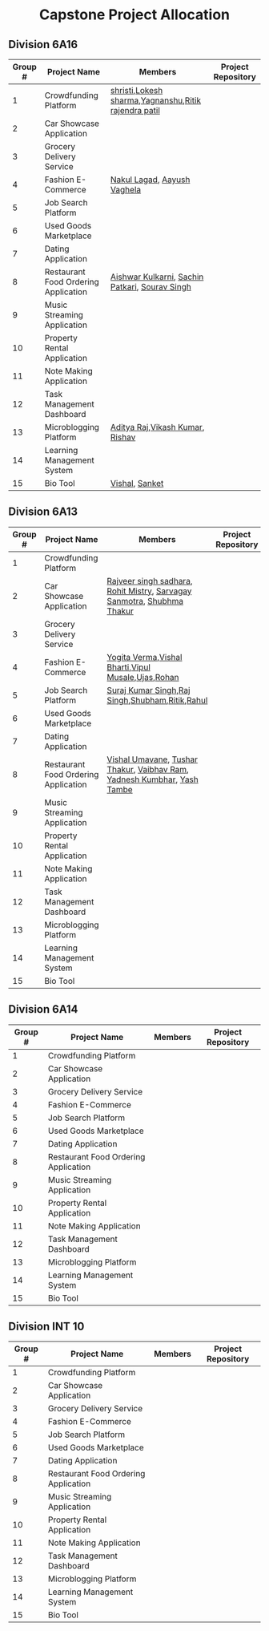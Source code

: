 <h1 align = "center">Capstone Project Allocation</h1>


## Division 6A16

|Group # | Project Name | Members | Project Repository |
|------|-------|--------|---|
|1|Crowdfunding Platform|[shristi](https://github.com/Shrishtikant),[Lokesh sharma](https://github.com/lokeshsharma5659),[Yagnanshu](),[Ritik rajendra patil](https://github.com/RitikRajendraPatil)||
|2|Car Showcase Application|| |
|3|Grocery Delivery Service|||
|4|Fashion E-Commerce|[Nakul Lagad](https://github.com/Lagadnakul), [Aayush Vaghela](https://github.com/AAYUSH412)||
|5|Job Search Platform|||
|6|Used Goods Marketplace|||
|7|Dating Application|||
|8| Restaurant Food Ordering Application | [Aishwar Kulkarni](https://github.com/Aishwar1320), [Sachin Patkari](https://github.com/Sachinpatkari), [Sourav Singh](https://github.com/Sourav293) ||
|9|Music Streaming Application|||
|10|Property Rental Application|||
|11|Note Making Application|||
|12|Task Management Dashboard|||
|13 | Microblogging Platform | [Aditya Raj](https://github.com/theadityaway),[Vikash Kumar](https://github.com/Vikash00022), [Rishav](https://github.com/meliodas-sama10)  ||
|14|Learning Management System|||
|15|Bio Tool| [Vishal](https://github.com/Vishal1416), [Sanket](https://github.com/ooye-sanket) | |

## Division 6A13

|Group # | Project Name | Members | Project Repository |
|------|-------|--------|-----------|
|1|Crowdfunding Platform|||
|2|Car Showcase Application|[Rajveer singh sadhara](https://github.com/Rajveer0602), [Rohit Mistry](), [Sarvagay Sanmotra](), [Shubhma Thakur]()||
|3|Grocery Delivery Service|||
|4|Fashion E-Commerce| [Yogita Verma](https://github.com/yv2002),[Vishal Bharti](https://github.com/vishalbharti20),[Vipul Musale](),[Ujas](),[Rohan]()
|5|Job Search Platform|[Suraj Kumar Singh](https://github.com/Surajsingh1611),[Raj Singh](https://github.com/Rajsinghh2907),[Shubham](https://github.com/backpackerdeveloper),[Ritik](),[Rahul](https://github.com/rahul4work)||
|6|Used Goods Marketplace|||
|7|Dating Application|||
|8|Restaurant Food Ordering Application |[Vishal Umavane](https://github.com/vsumavane), [Tushar Thakur](https://github.com/Tushar290), [Vaibhav Ram](https://github.com/MRXvariant), [Yadnesh Kumbhar](https://github.com/Yadnesh1107), [Yash Tambe](https://github.com/YashT096)||
|9|Music Streaming Application|||
|10|Property Rental Application|||
|11|Note Making Application|||
|12|Task Management Dashboard|||
|13|Microblogging Platform|||
|14|Learning Management System|||
|15|Bio Tool|||


## Division 6A14

|Group # | Project Name | Members | Project Repository |
|------|-------|--------|-------|
|1|Crowdfunding Platform|| |
|2|Car Showcase Application| ||
|3|Grocery Delivery Service|| |
|4|Fashion E-Commerce|| |
|5|Job Search Platform|| |
|6|Used Goods Marketplace|||
|7|Dating Application|||
|8|Restaurant Food Ordering Application |||
|9|Music Streaming Application|||
|10|Property Rental Application|||
|11|Note Making Application|||
|12|Task Management Dashboard|||
|13|Microblogging Platform|||
|14|Learning Management System|||
|15|Bio Tool|||


## Division INT 10

|Group # | Project Name | Members | Project Repository |
|------|-------|--------|-------|
|1|Crowdfunding Platform|| |
|2|Car Showcase Application| ||
|3|Grocery Delivery Service|| |
|4|Fashion E-Commerce|| |
|5|Job Search Platform|| |
|6|Used Goods Marketplace|||
|7|Dating Application|||
|8|Restaurant Food Ordering Application |||
|9|Music Streaming Application|||
|10|Property Rental Application|||
|11|Note Making Application|||
|12|Task Management Dashboard|||
|13|Microblogging Platform|||
|14|Learning Management System|||
|15|Bio Tool|||


